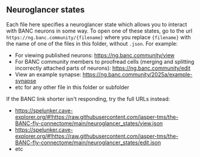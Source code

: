 ## Neuroglancer states

Each file here specifies a neuroglancer state which allows you to interact with BANC neurons in some way. To open one of these states, go to the url `https://ng.banc.community/{filename}` where you replace `{filename}` with the name of one of the files in this folder, without `.json`. For example:

- For viewing published neurons: https://ng.banc.community/view
- For BANC community members to proofread cells (merging and splitting incorrectly attached parts of neurons): https://ng.banc.community/edit
- View an example synapse: https://ng.banc.community/2025a/example-synapse
- etc for any other file in this folder or subfolder

If the BANC link shorter isn't responding, try the full URLs instead:
- https://spelunker.cave-explorer.org/#!https://raw.githubusercontent.com/jasper-tms/the-BANC-fly-connectome/main/neuroglancer_states/view.json
- https://spelunker.cave-explorer.org/#!https://raw.githubusercontent.com/jasper-tms/the-BANC-fly-connectome/main/neuroglancer_states/edit.json
- etc
